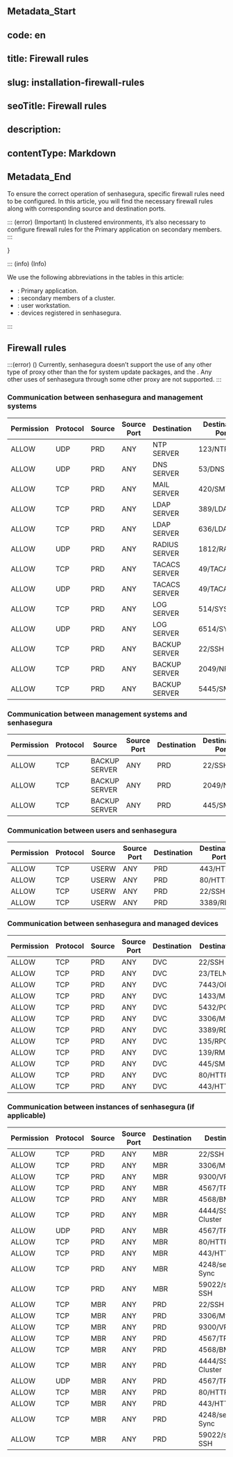## Metadata_Start 
## code: en
## title: Firewall rules 
## slug: installation-firewall-rules 
## seoTitle: Firewall rules 
## description:  
## contentType: Markdown 
## Metadata_End
To ensure the correct operation of senhasegura, specific firewall rules need to be configured. In this article, you will find the necessary firewall rules along with corresponding source and destination ports.

::: (error) (Important)
In clustered environments, it’s also necessary to configure firewall rules for the Primary application on secondary members.
:::

}

::: (info) (Info)

We use the following abbreviations in the tables in this article:

* : Primary application.
* : secondary members of a cluster.
* : user workstation.
* : devices registered in senhasegura.

:::

## Firewall rules

:::(error) ()
Currently, senhasegura doesn’t support the use of any other type of proxy other than the  for system update packages, and the . Any other uses of senhasegura through some other proxy are not supported.
:::

### Communication between senhasegura and management systems

| Permission | Protocol | Source | Source Port | Destination        | Destination Port |
|------------|----------|--------|-------------|--------------------|------------------|
| ALLOW      | UDP      | PRD    | ANY         | NTP SERVER         | 123/NTP          |
| ALLOW      | UDP      | PRD    | ANY         | DNS SERVER         | 53/DNS           |
| ALLOW      | TCP      | PRD    | ANY         | MAIL SERVER        | 420/SMTP         |
| ALLOW      | TCP      | PRD    | ANY         | LDAP SERVER        | 389/LDAP         |
| ALLOW      | TCP      | PRD    | ANY         | LDAP SERVER        | 636/LDAPS        |
| ALLOW      | UDP      | PRD    | ANY         | RADIUS SERVER      | 1812/RADIUS      |
| ALLOW      | TCP      | PRD    | ANY         | TACACS SERVER      | 49/TACACS        |
| ALLOW      | UDP      | PRD    | ANY         | TACACS SERVER      | 49/TACACS        |
| ALLOW      | TCP      | PRD    | ANY         | LOG SERVER         | 514/SYSLOG       |
| ALLOW      | UDP      | PRD    | ANY         | LOG SERVER         | 6514/SYSLOG      |
| ALLOW      | TCP      | PRD    | ANY         | BACKUP SERVER      | 22/SSH           |
| ALLOW      | TCP      | PRD    | ANY         | BACKUP SERVER      | 2049/NFS         |
| ALLOW      | TCP      | PRD    | ANY         | BACKUP SERVER      | 5445/SMB         |

### Communication between management systems and senhasegura

| Permission | Protocol | Source         | Source Port | Destination | Destination Port |
|------------|----------|----------------|-------------|-------------|-------------------|
| ALLOW      | TCP      | BACKUP SERVER  | ANY         | PRD         | 22/SSH            |
| ALLOW      | TCP      | BACKUP SERVER  | ANY         | PRD         | 2049/NFS          |
| ALLOW      | TCP      | BACKUP SERVER  | ANY         | PRD         | 445/SMB           |

### Communication between users and senhasegura


| Permission | Protocol | Source | Source Port | Destination | Destination Port |
|------------|----------|--------|-------------|-------------|-------------------|
| ALLOW      | TCP      | USERW  | ANY         | PRD         | 443/HTTPS         |
| ALLOW      | TCP      | USERW  | ANY         | PRD         | 80/HTTP           |
| ALLOW      | TCP      | USERW  | ANY         | PRD         | 22/SSH            |
| ALLOW      | TCP      | USERW  | ANY         | PRD         | 3389/RDP          |

### Communication between senhasegura and managed devices

| Permission | Protocol | Source | Source Port | Destination | Destination Port |
|------------|----------|--------|-------------|-------------|-------------------|
| ALLOW      | TCP      | PRD    | ANY         | DVC         | 22/SSH            |
| ALLOW      | TCP      | PRD    | ANY         | DVC         | 23/TELNET         |
| ALLOW      | TCP      | PRD    | ANY         | DVC         | 7443/ORACLE       |
| ALLOW      | TCP      | PRD    | ANY         | DVC         | 1433/MS-SQL       |
| ALLOW      | TCP      | PRD    | ANY         | DVC         | 5432/POSTGRES     |
| ALLOW      | TCP      | PRD    | ANY         | DVC         | 3306/MySQL        |
| ALLOW      | TCP      | PRD    | ANY         | DVC         | 3389/RDP          |
| ALLOW      | TCP      | PRD    | ANY         | DVC         | 135/RPC           |
| ALLOW      | TCP      | PRD    | ANY         | DVC         | 139/RM            |
| ALLOW      | TCP      | PRD    | ANY         | DVC         | 445/SMB           |
| ALLOW      | TCP      | PRD    | ANY         | DVC         | 80/HTTP           |
| ALLOW      | TCP      | PRD    | ANY         | DVC         | 443/HTTPS         |

### Communication between instances of senhasegura (if applicable)

| Permission | Protocol | Source | Source Port | Destination | Destination Port |
|------------|----------|--------|-------------|-------------|-------------------|
| ALLOW      | TCP      | PRD    | ANY         | MBR         | 22/SSH            |
| ALLOW      | TCP      | PRD    | ANY         | MBR         | 3306/MySQL        |
| ALLOW      | TCP      | PRD    | ANY         | MBR         | 9300/VRACE        |
| ALLOW      | TCP      | PRD    | ANY         | MBR         | 4567/TRAM         |
| ALLOW      | TCP      | PRD    | ANY         | MBR         | 4568/BMC          |
| ALLOW      | TCP      | PRD    | ANY         | MBR         | 4444/SST do Galera Cluster   |
| ALLOW      | UDP      | PRD    | ANY         | MBR         | 4567/TRAM         |
| ALLOW      | TCP      | PRD    | ANY         | MBR         | 80/HTTP           |
| ALLOW      | TCP      | PRD    | ANY         | MBR         | 443/HTTPS         |
| ALLOW      | TCP      | PRD    | ANY         | MBR         | 4248/senhasegura Sync       |
| ALLOW      | TCP      | PRD    | ANY         | MBR         | 59022/senhasegura SSH       |
| ALLOW      | TCP      | MBR    | ANY         | PRD         | 22/SSH            |
| ALLOW      | TCP      | MBR    | ANY         | PRD         | 3306/MySQL        |
| ALLOW      | TCP      | MBR    | ANY         | PRD         | 9300/VRACE        |
| ALLOW      | TCP      | MBR    | ANY         | PRD         | 4567/TRAM         |
| ALLOW      | TCP      | MBR    | ANY         | PRD         | 4568/BMC          |
| ALLOW      | TCP      | MBR    | ANY         | PRD         | 4444/SST do Galera Cluster   |
| ALLOW      | UDP      | MBR    | ANY         | PRD         | 4567/TRAM         |
| ALLOW      | TCP      | MBR    | ANY         | PRD         | 80/HTTP    |
| ALLOW      | TCP      | MBR    | ANY         | PRD         | 443/HTTPS  |
| ALLOW      | TCP      | MBR    | ANY         | PRD         | 4248/senhasegura Sync  |
| ALLOW      | TCP      | MBR    | ANY         | PRD         | 59022/senhasegura SSH  |

